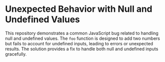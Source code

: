 # Unexpected Behavior with Null and Undefined Values

This repository demonstrates a common JavaScript bug related to handling null and undefined values. The `foo` function is designed to add two numbers but fails to account for undefined inputs, leading to errors or unexpected results. The solution provides a fix to handle both null and undefined inputs gracefully.